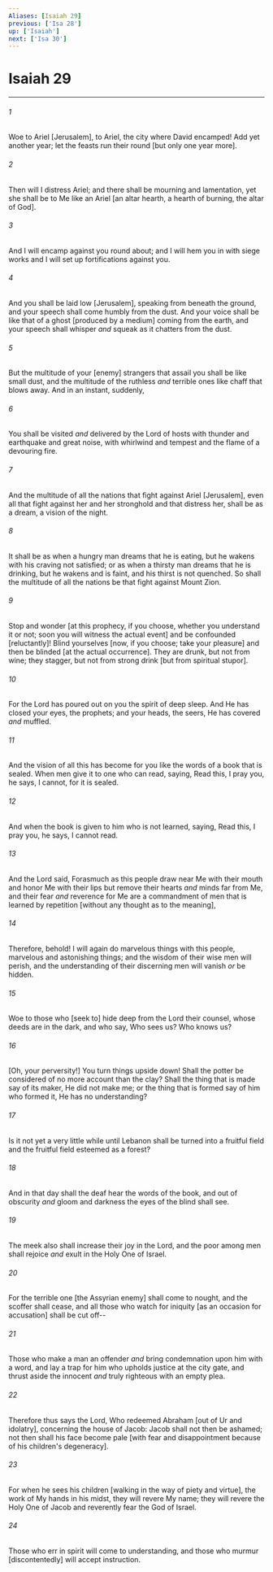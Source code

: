 ```yaml
---
Aliases: [Isaiah 29]
previous: ['Isa 28']
up: ['Isaiah']
next: ['Isa 30']
---
```

# Isaiah 29

***














###### 1 






Woe to Ariel [Jerusalem], to Ariel, the city where David encamped! Add yet another year; let the feasts run their round [but only one year more]. 













###### 2 






Then will I distress Ariel; and there shall be mourning and lamentation, yet she shall be to Me like an Ariel [an altar hearth, a hearth of burning, the altar of God]. 













###### 3 






And I will encamp against you round about; and I will hem you in with siege works and I will set up fortifications against you. 













###### 4 






And you shall be laid low [Jerusalem], speaking from beneath the ground, and your speech shall come humbly from the dust. And your voice shall be like that of a ghost [produced by a medium] coming from the earth, and your speech shall whisper _and_ squeak as it chatters from the dust. 













###### 5 






But the multitude of your [enemy] strangers that assail you shall be like small dust, and the multitude of the ruthless _and_ terrible ones like chaff that blows away. And in an instant, suddenly, 













###### 6 






You shall be visited _and_ delivered by the Lord of hosts with thunder and earthquake and great noise, with whirlwind and tempest and the flame of a devouring fire. 













###### 7 






And the multitude of all the nations that fight against Ariel [Jerusalem], even all that fight against her and her stronghold and that distress her, shall be as a dream, a vision of the night. 













###### 8 






It shall be as when a hungry man dreams that he is eating, but he wakens with his craving not satisfied; or as when a thirsty man dreams that he is drinking, but he wakens and is faint, and his thirst is not quenched. So shall the multitude of all the nations be that fight against Mount Zion. 













###### 9 






Stop and wonder [at this prophecy, if you choose, whether you understand it or not; soon you will witness the actual event] and be confounded [reluctantly]! Blind yourselves [now, if you choose; take your pleasure] and then be blinded [at the actual occurrence]. They are drunk, but not from wine; they stagger, but not from strong drink [but from spiritual stupor]. 













###### 10 






For the Lord has poured out on you the spirit of deep sleep. And He has closed your eyes, the prophets; and your heads, the seers, He has covered _and_ muffled. 













###### 11 






And the vision of all this has become for you like the words of a book that is sealed. When men give it to one who can read, saying, Read this, I pray you, he says, I cannot, for it is sealed. 













###### 12 






And when the book is given to him who is not learned, saying, Read this, I pray you, he says, I cannot read. 













###### 13 






And the Lord said, Forasmuch as this people draw near Me with their mouth and honor Me with their lips but remove their hearts _and_ minds far from Me, and their fear _and_ reverence for Me are a commandment of men that is learned by repetition [without any thought as to the meaning], 













###### 14 






Therefore, behold! I will again do marvelous things with this people, marvelous and astonishing things; and the wisdom of their wise men will perish, and the understanding of their discerning men will vanish _or_ be hidden. 













###### 15 






Woe to those who [seek to] hide deep from the Lord their counsel, whose deeds are in the dark, and who say, Who sees us? Who knows us? 













###### 16 






[Oh, your perversity!] You turn things upside down! Shall the potter be considered of no more account than the clay? Shall the thing that is made say of its maker, He did not make me; or the thing that is formed say of him who formed it, He has no understanding? 













###### 17 






Is it not yet a very little while until Lebanon shall be turned into a fruitful field and the fruitful field esteemed as a forest? 













###### 18 






And in that day shall the deaf hear the words of the book, and out of obscurity _and_ gloom and darkness the eyes of the blind shall see. 













###### 19 






The meek also shall increase their joy in the Lord, and the poor among men shall rejoice _and_ exult in the Holy One of Israel. 













###### 20 






For the terrible one [the Assyrian enemy] shall come to nought, and the scoffer shall cease, and all those who watch for iniquity [as an occasion for accusation] shall be cut off-- 













###### 21 






Those who make a man an offender _and_ bring condemnation upon him with a word, and lay a trap for him who upholds justice at the city gate, and thrust aside the innocent _and_ truly righteous with an empty plea. 













###### 22 






Therefore thus says the Lord, Who redeemed Abraham [out of Ur and idolatry], concerning the house of Jacob: Jacob shall not then be ashamed; not then shall his face become pale [with fear and disappointment because of his children's degeneracy]. 













###### 23 






For when he sees his children [walking in the way of piety and virtue], the work of My hands in his midst, they will revere My name; they will revere the Holy One of Jacob and reverently fear the God of Israel. 













###### 24 






Those who err in spirit will come to understanding, and those who murmur [discontentedly] will accept instruction.
